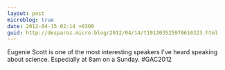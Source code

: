 ```yaml
---
layout: post
microblog: true
date: 2012-04-15 02:14 +0300
guid: http://desparoz.micro.blog/2012/04/14/t191303525970616323.html
---
```

Eugenie Scott is one of the most interesting speakers I've heard speaking about science. Especially at 8am on a Sunday. #GAC2012
